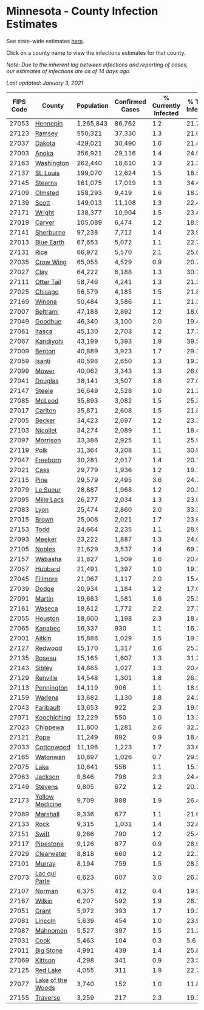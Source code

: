 # Minnesota - County Infection Estimates

See state-wide estimates [here](/infections/us-mn).

Click on a county name to view the infections estimates for that county.

*Note: Due to the inherent lag between infections and reporting of cases, our estimates of infections are as of 14 days ago.*

*Last updated: January 3, 2021*

|   FIPS Code |                                 County |   Population |   Confirmed Cases |   % Currently Infected |   % Total Infected |
|-------------|----------------------------------------|--------------|-------------------|------------------------|--------------------|
|       27053 |                   [Hennepin](hennepin) |    1,265,843 |            86,762 |                    1.2 |               21.7 |
|       27123 |                       [Ramsey](ramsey) |      550,321 |            37,330 |                    1.3 |               21.0 |
|       27037 |                       [Dakota](dakota) |      429,021 |            30,490 |                    1.6 |               21.4 |
|       27003 |                         [Anoka](anoka) |      356,921 |            29,116 |                    1.4 |               24.9 |
|       27163 |               [Washington](washington) |      262,440 |            18,610 |                    1.3 |               21.3 |
|       27137 |                 [St. Louis](st.-louis) |      199,070 |            12,624 |                    1.5 |               18.5 |
|       27145 |                     [Stearns](stearns) |      161,075 |            17,019 |                    1.3 |               34.4 |
|       27109 |                     [Olmsted](olmsted) |      158,293 |             9,419 |                    1.6 |               18.2 |
|       27139 |                         [Scott](scott) |      149,013 |            11,108 |                    1.3 |               22.4 |
|       27171 |                       [Wright](wright) |      138,377 |            10,904 |                    1.5 |               23.4 |
|       27019 |                       [Carver](carver) |      105,089 |             6,474 |                    1.2 |               18.5 |
|       27141 |                 [Sherburne](sherburne) |       97,238 |             7,712 |                    1.4 |               23.9 |
|       27013 |               [Blue Earth](blue-earth) |       67,653 |             5,072 |                    1.1 |               22.7 |
|       27131 |                           [Rice](rice) |       66,972 |             5,570 |                    2.1 |               25.6 |
|       27035 |                 [Crow Wing](crow-wing) |       65,055 |             4,529 |                    0.9 |               20.7 |
|       27027 |                           [Clay](clay) |       64,222 |             6,188 |                    1.3 |               30.1 |
|       27111 |               [Otter Tail](otter-tail) |       58,746 |             4,241 |                    1.3 |               21.3 |
|       27025 |                     [Chisago](chisago) |       56,579 |             4,185 |                    1.5 |               21.8 |
|       27169 |                       [Winona](winona) |       50,484 |             3,586 |                    1.1 |               21.3 |
|       27007 |                   [Beltrami](beltrami) |       47,188 |             2,892 |                    1.2 |               18.0 |
|       27049 |                     [Goodhue](goodhue) |       46,340 |             3,100 |                    2.0 |               19.4 |
|       27061 |                       [Itasca](itasca) |       45,130 |             2,703 |                    1.2 |               17.7 |
|       27067 |                 [Kandiyohi](kandiyohi) |       43,199 |             5,393 |                    1.9 |               39.5 |
|       27009 |                       [Benton](benton) |       40,889 |             3,923 |                    1.7 |               29.1 |
|       27059 |                       [Isanti](isanti) |       40,596 |             2,650 |                    1.3 |               19.2 |
|       27099 |                         [Mower](mower) |       40,062 |             3,343 |                    1.3 |               26.0 |
|       27041 |                     [Douglas](douglas) |       38,141 |             3,507 |                    1.8 |               27.0 |
|       27147 |                       [Steele](steele) |       36,649 |             2,528 |                    1.0 |               21.2 |
|       27085 |                       [McLeod](mcleod) |       35,893 |             3,082 |                    1.5 |               25.3 |
|       27017 |                     [Carlton](carlton) |       35,871 |             2,608 |                    1.5 |               21.8 |
|       27005 |                       [Becker](becker) |       34,423 |             2,697 |                    1.2 |               23.3 |
|       27103 |                   [Nicollet](nicollet) |       34,274 |             2,089 |                    1.1 |               18.4 |
|       27097 |                   [Morrison](morrison) |       33,386 |             2,925 |                    1.1 |               25.9 |
|       27119 |                           [Polk](polk) |       31,364 |             3,208 |                    1.1 |               30.9 |
|       27047 |                   [Freeborn](freeborn) |       30,281 |             2,017 |                    1.4 |               20.1 |
|       27021 |                           [Cass](cass) |       29,779 |             1,936 |                    1.2 |               19.1 |
|       27115 |                           [Pine](pine) |       29,579 |             2,495 |                    3.6 |               24.7 |
|       27079 |                   [Le Sueur](le-sueur) |       28,887 |             1,968 |                    1.2 |               20.3 |
|       27095 |               [Mille Lacs](mille-lacs) |       26,277 |             2,034 |                    1.3 |               23.0 |
|       27083 |                           [Lyon](lyon) |       25,474 |             2,860 |                    2.0 |               33.3 |
|       27015 |                         [Brown](brown) |       25,008 |             2,021 |                    1.7 |               23.6 |
|       27153 |                           [Todd](todd) |       24,664 |             2,235 |                    1.1 |               28.9 |
|       27093 |                       [Meeker](meeker) |       23,222 |             1,887 |                    1.3 |               24.0 |
|       27105 |                       [Nobles](nobles) |       21,629 |             3,537 |                    1.4 |               69.7 |
|       27157 |                     [Wabasha](wabasha) |       21,627 |             1,509 |                    1.6 |               20.4 |
|       27057 |                     [Hubbard](hubbard) |       21,491 |             1,397 |                    1.0 |               19.1 |
|       27045 |                   [Fillmore](fillmore) |       21,067 |             1,117 |                    2.0 |               15.4 |
|       27039 |                         [Dodge](dodge) |       20,934 |             1,184 |                    1.2 |               17.0 |
|       27091 |                       [Martin](martin) |       19,683 |             1,581 |                    1.6 |               25.3 |
|       27161 |                       [Waseca](waseca) |       18,612 |             1,772 |                    2.2 |               27.7 |
|       27055 |                     [Houston](houston) |       18,600 |             1,198 |                    2.3 |               18.4 |
|       27065 |                     [Kanabec](kanabec) |       16,337 |               930 |                    1.1 |               16.7 |
|       27001 |                       [Aitkin](aitkin) |       15,886 |             1,029 |                    1.5 |               19.1 |
|       27127 |                     [Redwood](redwood) |       15,170 |             1,317 |                    1.6 |               25.3 |
|       27135 |                       [Roseau](roseau) |       15,165 |             1,607 |                    1.3 |               31.2 |
|       27143 |                       [Sibley](sibley) |       14,865 |             1,027 |                    1.3 |               20.4 |
|       27129 |                   [Renville](renville) |       14,548 |             1,301 |                    1.8 |               26.1 |
|       27113 |               [Pennington](pennington) |       14,119 |               906 |                    1.1 |               18.9 |
|       27159 |                       [Wadena](wadena) |       13,682 |             1,130 |                    1.8 |               24.2 |
|       27043 |                 [Faribault](faribault) |       13,653 |               922 |                    2.3 |               19.5 |
|       27071 |             [Koochiching](koochiching) |       12,229 |               550 |                    1.0 |               13.3 |
|       27023 |                   [Chippewa](chippewa) |       11,800 |             1,281 |                    2.6 |               32.2 |
|       27121 |                           [Pope](pope) |       11,249 |               692 |                    0.9 |               18.4 |
|       27033 |               [Cottonwood](cottonwood) |       11,196 |             1,223 |                    1.7 |               33.6 |
|       27165 |                   [Watonwan](watonwan) |       10,897 |             1,026 |                    0.7 |               29.5 |
|       27075 |                           [Lake](lake) |       10,641 |               556 |                    1.1 |               15.1 |
|       27063 |                     [Jackson](jackson) |        9,846 |               798 |                    2.3 |               24.4 |
|       27149 |                     [Stevens](stevens) |        9,805 |               672 |                    1.2 |               20.1 |
|       27173 |     [Yellow Medicine](yellow-medicine) |        9,709 |               888 |                    1.9 |               26.4 |
|       27089 |                   [Marshall](marshall) |        9,336 |               677 |                    1.1 |               21.6 |
|       27133 |                           [Rock](rock) |        9,315 |             1,031 |                    1.4 |               32.8 |
|       27151 |                         [Swift](swift) |        9,266 |               790 |                    1.2 |               25.4 |
|       27117 |                 [Pipestone](pipestone) |        9,126 |               877 |                    0.9 |               28.9 |
|       27029 |               [Clearwater](clearwater) |        8,818 |               660 |                    1.2 |               22.1 |
|       27101 |                       [Murray](murray) |        8,194 |               759 |                    1.5 |               28.5 |
|       27073 |         [Lac qui Parle](lac-qui-parle) |        6,623 |               607 |                    3.0 |               26.3 |
|       27107 |                       [Norman](norman) |        6,375 |               412 |                    0.4 |               19.9 |
|       27167 |                       [Wilkin](wilkin) |        6,207 |               592 |                    1.9 |               28.1 |
|       27051 |                         [Grant](grant) |        5,972 |               393 |                    1.7 |               19.3 |
|       27081 |                     [Lincoln](lincoln) |        5,639 |               454 |                    1.0 |               23.9 |
|       27087 |                   [Mahnomen](mahnomen) |        5,527 |               397 |                    1.5 |               21.2 |
|       27031 |                           [Cook](cook) |        5,463 |               104 |                    0.3 |                5.6 |
|       27011 |                 [Big Stone](big-stone) |        4,991 |               439 |                    1.4 |               25.8 |
|       27069 |                     [Kittson](kittson) |        4,298 |               341 |                    0.9 |               23.5 |
|       27125 |                   [Red Lake](red-lake) |        4,055 |               311 |                    1.9 |               22.7 |
|       27077 | [Lake of the Woods](lake-of-the-woods) |        3,740 |               152 |                    1.0 |               11.8 |
|       27155 |                   [Traverse](traverse) |        3,259 |               217 |                    2.3 |               19.1 |